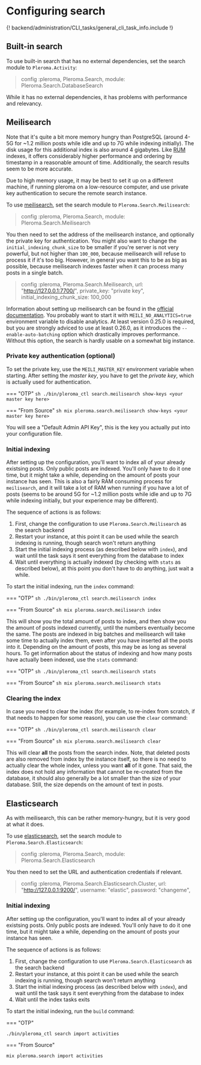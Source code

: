 # Configuring search

{! backend/administration/CLI_tasks/general_cli_task_info.include !}

## Built-in search

To use built-in search that has no external dependencies, set the search module to `Pleroma.Activity`:

> config :pleroma, Pleroma.Search, module: Pleroma.Search.DatabaseSearch

While it has no external dependencies, it has problems with performance and relevancy.

## Meilisearch

Note that it's quite a bit more memory hungry than PostgreSQL (around 4-5G for ~1.2 million
posts while idle and up to 7G while indexing initially). The disk usage for this additional index is also
around 4 gigabytes. Like [RUM](./cheatsheet.md#rum-indexing-for-full-text-search) indexes, it offers considerably
higher performance and ordering by timestamp in a reasonable amount of time.
Additionally, the search results seem to be more accurate.

Due to high memory usage, it may be best to set it up on a different machine, if running pleroma on a low-resource
computer, and use private key authentication to secure the remote search instance.

To use [meilisearch](https://www.meilisearch.com/), set the search module to `Pleroma.Search.Meilisearch`:

> config :pleroma, Pleroma.Search, module: Pleroma.Search.Meilisearch

You then need to set the address of the meilisearch instance, and optionally the private key for authentication. You might
also want to change the `initial_indexing_chunk_size` to be smaller if you're server is not very powerful, but not higher than `100_000`,
because meilisearch will refuse to process it if it's too big. However, in general you want this to be as big as possible, because meilisearch
indexes faster when it can process many posts in a single batch.

> config :pleroma, Pleroma.Search.Meilisearch,
>    url: "http://127.0.0.1:7700/",
>    private_key: "private key",
>    initial_indexing_chunk_size: 100_000

Information about setting up meilisearch can be found in the
[official documentation](https://docs.meilisearch.com/learn/getting_started/installation.html).
You probably want to start it with `MEILI_NO_ANALYTICS=true` environment variable to disable analytics.
At least version 0.25.0 is required, but you are strongly adviced to use at least 0.26.0, as it introduces
the `--enable-auto-batching` option which drastically improves performance. Without this option, the search
is hardly usable on a somewhat big instance.

### Private key authentication (optional)

To set the private key, use the `MEILI_MASTER_KEY` environment variable when starting. After setting the _master key_,
you have to get the _private key_, which is actually used for authentication.

=== "OTP"
    ```sh
    ./bin/pleroma_ctl search.meilisearch show-keys <your master key here>
    ```

=== "From Source"
    ```sh
    mix pleroma.search.meilisearch show-keys <your master key here>
    ```

You will see a "Default Admin API Key", this is the key you actually put into your configuration file.

### Initial indexing

After setting up the configuration, you'll want to index all of your already existsing posts. Only public posts are indexed.  You'll only
have to do it one time, but it might take a while, depending on the amount of posts your instance has seen. This is also a fairly RAM
consuming process for `meilisearch`, and it will take a lot of RAM when running if you have a lot of posts (seems to be around 5G for ~1.2
million posts while idle and up to 7G while indexing initially, but your experience may be different).

The sequence of actions is as follows:

1. First, change the configuration to use `Pleroma.Search.Meilisearch` as the search backend
2. Restart your instance, at this point it can be used while the search indexing is running, though search won't return anything
3. Start the initial indexing process (as described below with `index`),
   and wait until the task says it sent everything from the database to index
4. Wait until everything is actually indexed (by checking with `stats` as described below),
   at this point you don't have to do anything, just wait a while.

To start the initial indexing, run the `index` command:

=== "OTP"
    ```sh
    ./bin/pleroma_ctl search.meilisearch index
    ```

=== "From Source"
    ```sh
    mix pleroma.search.meilisearch index
    ```

This will show you the total amount of posts to index, and then show you the amount of posts indexed currently, until the numbers eventually
become the same. The posts are indexed in big batches and meilisearch will take some time to actually index them, even after you have
inserted all the posts into it. Depending on the amount of posts, this may be as long as several hours. To get information about the status
of indexing and how many posts have actually been indexed, use the `stats` command:

=== "OTP"
    ```sh
    ./bin/pleroma_ctl search.meilisearch stats
    ```

=== "From Source"
    ```sh
    mix pleroma.search.meilisearch stats
    ```

### Clearing the index

In case you need to clear the index (for example, to re-index from scratch, if that needs to happen for some reason), you can
use the `clear` command:

=== "OTP"
    ```sh
    ./bin/pleroma_ctl search.meilisearch clear
    ```

=== "From Source"
    ```sh
    mix pleroma.search.meilisearch clear
    ```

This will clear **all** the posts from the search index. Note, that deleted posts are also removed from index by the instance itself, so
there is no need to actually clear the whole index, unless you want **all** of it gone. That said, the index does not hold any information
that cannot be re-created from the database, it should also generally be a lot smaller than the size of your database. Still, the size
depends on the amount of text in posts.

## Elasticsearch

As with meilisearch, this can be rather memory-hungry, but it is very good at what it does.

To use [elasticsearch](https://www.elastic.co/), set the search module to `Pleroma.Search.Elasticsearch`:

> config :pleroma, Pleroma.Search, module: Pleroma.Search.Elasticsearch

You then need to set the URL and authentication credentials if relevant.

> config :pleroma, Pleroma.Search.Elasticsearch.Cluster,
>    url: "http://127.0.0.1:9200/",
>    username: "elastic",
>    password: "changeme",

### Initial indexing

After setting up the configuration, you'll want to index all of your already existsing posts. Only public posts are indexed.  You'll only
have to do it one time, but it might take a while, depending on the amount of posts your instance has seen. 

The sequence of actions is as follows:

1. First, change the configuration to use `Pleroma.Search.Elasticsearch` as the search backend
2. Restart your instance, at this point it can be used while the search indexing is running, though search won't return anything
3. Start the initial indexing process (as described below with `index`),
   and wait until the task says it sent everything from the database to index
4. Wait until the index tasks exits

To start the initial indexing, run the `build` command:

=== "OTP"
```sh
./bin/pleroma_ctl search import activities
```

=== "From Source"
```sh
mix pleroma.search import activities
```
